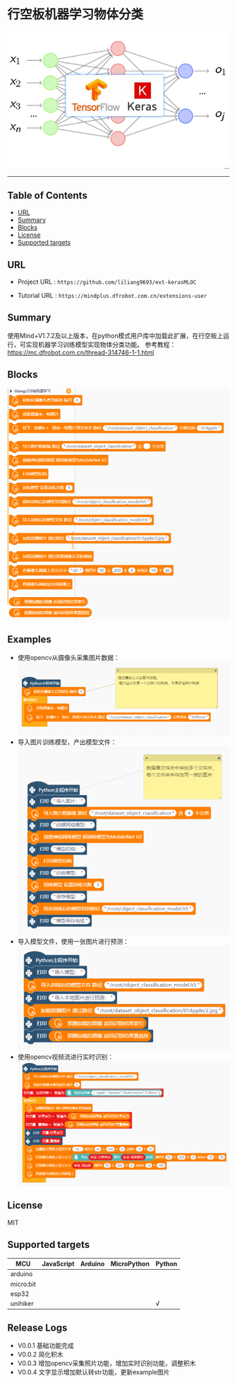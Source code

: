 # 行空板机器学习物体分类


![](./python/_images/featured.png)

---------------------------------------------------------

## Table of Contents

* [URL](#url)
* [Summary](#summary)
* [Blocks](#blocks)
* [License](#license)
* [Supported targets](#Supportedtargets)

## URL
* Project URL : ```https://github.com/liliang9693/ext-kerasMLOC```

* Tutorial URL : ```https://mindplus.dfrobot.com.cn/extensions-user```

    




## Summary
使用Mind+V1.7.2及以上版本，在python模式用户库中加载此扩展，在行空板上运行，可实现机器学习训练模型实现物体分类功能。
参考教程：https://mc.dfrobot.com.cn/thread-314746-1-1.html

## Blocks

![](./python/_images/blocks.png)



## Examples
- 使用opencv从摄像头采集图片数据：
![](./python/_images/examples0.png)
- 导入图片训练模型，产出模型文件：
![](./python/_images/examples1.png)
- 导入模型文件，使用一张图片进行预测：
![](./python/_images/examples2.png)
- 使用opencv视频流进行实时识别：
![](./python/_images/examples3.png)

## License

MIT

## Supported targets

MCU                | JavaScript    | Arduino   | MicroPython    | Python 
------------------ | :----------: | :----------: | :---------: | -----
arduino        |             |              |             | 
micro:bit        |             |              |             | 
esp32        |             |              |             | 
unihiker        |             |              |             | √

## Release Logs

* V0.0.1  基础功能完成
* V0.0.2  简化积木
* V0.0.3  增加opencv采集照片功能，增加实时识别功能，调整积木
* V0.0.4  文字显示增加默认转str功能，更新example图片
